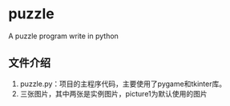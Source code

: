 # puzzle

A puzzle program write in python

## 文件介绍

1. puzzle.py：项目的主程序代码，主要使用了pygame和tkinter库。
2. 三张图片，其中两张是实例图片，picture1为默认使用的图片
